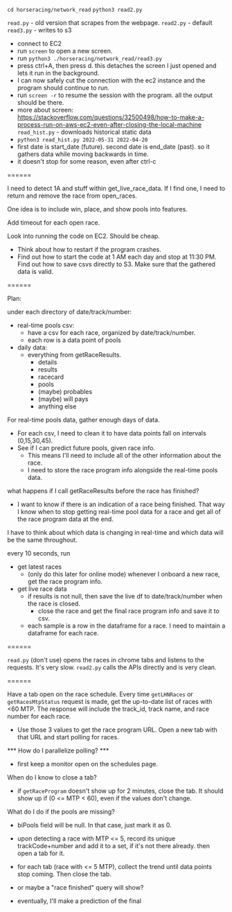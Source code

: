 
`cd horseracing/network_read`
`python3 read2.py`

`read.py` - old version that scrapes from the webpage.
`read2.py` - default
`read3.py` - writes to s3
- connect to EC2
- run `screen` to open a new screen.
- run `python3 ./horseracing/network_read/read3.py`
- press ctrl+A, then press d. this detaches the screen I just opened and lets it run in the background.
- I can now safely cut the connection with the ec2 instance and the program should continue to run.
- run `screen -r` to resume the session with the program. all the output should be there.
- more about screen: https://stackoverflow.com/questions/32500498/how-to-make-a-process-run-on-aws-ec2-even-after-closing-the-local-machine
`read_hist.py` - downloads historical static data
- `python3 read_hist.py 2022-05-31 2022-04-20`
- first date is start_date (future). second date is end_date (past). so it gathers data while moving backwards in time.
- it doesn't stop for some reason, even after ctrl-c

======

I need to detect 1A and stuff within get_live_race_data. If I find one, I need to return and remove the race from open_races.

One idea is to include win, place, and show pools into features.

Add timeout for each open race.

Look into running the code on EC2. Should be cheap.
- Think about how to restart if the program crashes.
- Find out how to start the code at 1 AM each day and stop at 11:30 PM.
Find out how to save csvs directly to S3.
Make sure that the gathered data is valid.


======

Plan:

under each directory of date/track/number:
- real-time pools csv:
    - have a csv for each race, organized by date/track/number.
    - each row is a data point of pools
- daily data:
    - everything from getRaceResults.
        - details
        - results
        - racecard
        - pools
        - (maybe) probables
        - (maybe) will pays
        - anything else

For real-time pools data, gather enough days of data.
- For each csv, I need to clean it to have data points fall on intervals (0,15,30,45).
- See if I can predict future pools, given race info.
    - This means I'll need to include all of the other information about the race.
    - I need to store the race program info alongside the real-time pools data.

what happens if I call getRaceResults before the race has finished?
- I want to know if there is an indication of a race being finished. That way I know when to stop
    getting real-time pool data for a race and get all of the race program data at the end.

I have to think about which data is changing in real-time and which data will be the same throughout.

every 10 seconds, run
- get latest races
    - (only do this later for online mode) whenever I onboard a new race, get the race program info.
- get live race data
    - if results is not null, then save the live df to date/track/number when the race is closed.
        - close the race and get the final race program info and save it to csv.
    - each sample is a row in the dataframe for a race. I need to maintain a dataframe for each race.

======

`read.py` (don't use) opens the races in chrome tabs and listens to the requests. It's very slow.
`read2.py` calls the APIs directly and is very clean.

======

Have a tab open on the race schedule. Every time `getLHNRaces` or `getRacesMtpStatus` request is made, get the up-to-date list of races with <60 MTP. The response will include the track_id, track name, and race number for each race.
- Use those 3 values to get the race program URL. Open a new tab with that URL and start polling for races.

*** How do I parallelize polling? ***
- first keep a monitor open on the schedules page.

When do I know to close a tab?
- if `getRaceProgram` doesn't show up for 2 minutes, close the tab. It should show up if (0 <= MTP < 60), even if the values don't change.

What do I do if the pools are missing?
- biPools field will be null. In that case, just mark it as 0.

- upon detecting a race with MTP <= 5, record its unique trackCode+number and add it to a set, if it's not there already. then open a tab for it.
- for each tab (race with <= 5 MTP), collect the trend until data points stop coming. Then close the tab.
- or maybe a "race finished" query will show?
- eventually, I'll make a prediction of the final 